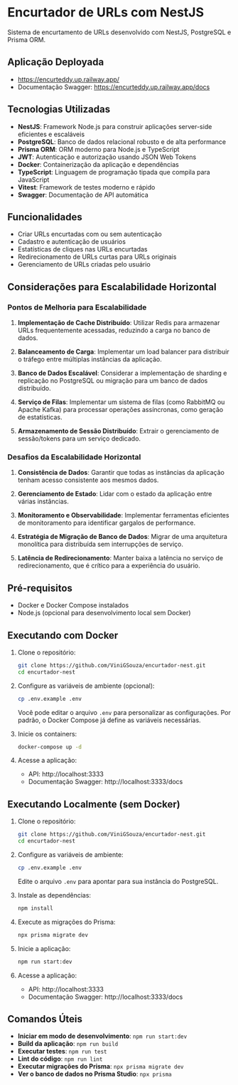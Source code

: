# Encurtador de URLs com NestJS

Sistema de encurtamento de URLs desenvolvido com NestJS, PostgreSQL e Prisma ORM.

## Aplicação Deployada

- https://encurteddy.up.railway.app/
- Documentação Swagger: https://encurteddy.up.railway.app/docs

## Tecnologias Utilizadas

- **NestJS**: Framework Node.js para construir aplicações server-side eficientes e escaláveis
- **PostgreSQL**: Banco de dados relacional robusto e de alta performance
- **Prisma ORM**: ORM moderno para Node.js e TypeScript
- **JWT**: Autenticação e autorização usando JSON Web Tokens
- **Docker**: Containerização da aplicação e dependências
- **TypeScript**: Linguagem de programação tipada que compila para JavaScript
- **Vitest**: Framework de testes moderno e rápido
- **Swagger**: Documentação de API automática

## Funcionalidades

- Criar URLs encurtadas com ou sem autenticação
- Cadastro e autenticação de usuários
- Estatísticas de cliques nas URLs encurtadas
- Redirecionamento de URLs curtas para URLs originais
- Gerenciamento de URLs criadas pelo usuário

## Considerações para Escalabilidade Horizontal

### Pontos de Melhoria para Escalabilidade

1. **Implementação de Cache Distribuído**: Utilizar Redis para armazenar URLs frequentemente acessadas, reduzindo a carga no banco de dados.

2. **Balanceamento de Carga**: Implementar um load balancer para distribuir o tráfego entre múltiplas instâncias da aplicação.

3. **Banco de Dados Escalável**: Considerar a implementação de sharding e replicação no PostgreSQL ou migração para um banco de dados distribuído.

4. **Serviço de Filas**: Implementar um sistema de filas (como RabbitMQ ou Apache Kafka) para processar operações assíncronas, como geração de estatísticas.

5. **Armazenamento de Sessão Distribuído**: Extrair o gerenciamento de sessão/tokens para um serviço dedicado.

### Desafios da Escalabilidade Horizontal

1. **Consistência de Dados**: Garantir que todas as instâncias da aplicação tenham acesso consistente aos mesmos dados.

2. **Gerenciamento de Estado**: Lidar com o estado da aplicação entre várias instâncias.

3. **Monitoramento e Observabilidade**: Implementar ferramentas eficientes de monitoramento para identificar gargalos de performance.

4. **Estratégia de Migração de Banco de Dados**: Migrar de uma arquitetura monolítica para distribuída sem interrupções de serviço.

5. **Latência de Redirecionamento**: Manter baixa a latência no serviço de redirecionamento, que é crítico para a experiência do usuário.

## Pré-requisitos

- Docker e Docker Compose instalados
- Node.js (opcional para desenvolvimento local sem Docker)

## Executando com Docker

1. Clone o repositório:

   ```bash
   git clone https://github.com/ViniGSouza/encurtador-nest.git
   cd encurtador-nest
   ```

2. Configure as variáveis de ambiente (opcional):

   ```bash
   cp .env.example .env
   ```

   Você pode editar o arquivo `.env` para personalizar as configurações. Por padrão, o Docker Compose já define as variáveis necessárias.

3. Inicie os containers:

   ```bash
   docker-compose up -d
   ```

4. Acesse a aplicação:
   - API: http://localhost:3333
   - Documentação Swagger: http://localhost:3333/docs

## Executando Localmente (sem Docker)

1. Clone o repositório:

   ```bash
   git clone https://github.com/ViniGSouza/encurtador-nest.git
   cd encurtador-nest
   ```

2. Configure as variáveis de ambiente:

   ```bash
   cp .env.example .env
   ```

   Edite o arquivo `.env` para apontar para sua instância do PostgreSQL.

3. Instale as dependências:

   ```bash
   npm install
   ```

4. Execute as migrações do Prisma:

   ```bash
   npx prisma migrate dev
   ```

5. Inicie a aplicação:

   ```bash
   npm run start:dev
   ```

6. Acesse a aplicação:
   - API: http://localhost:3333
   - Documentação Swagger: http://localhost:3333/docs

## Comandos Úteis

- **Iniciar em modo de desenvolvimento**: `npm run start:dev`
- **Build da aplicação**: `npm run build`
- **Executar testes**: `npm run test`
- **Lint do código**: `npm run lint`
- **Executar migrações do Prisma**: `npx prisma migrate dev`
- **Ver o banco de dados no Prisma Studio**: `npx prisma`
